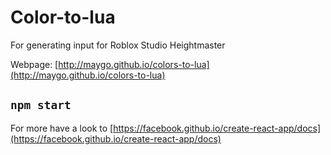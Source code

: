 # Color-to-lua

For generating input for Roblox Studio Heightmaster

Webpage: [http://maygo.github.io/colors-to-lua](http://maygo.github.io/colors-to-lua)

## `npm start`

For more have a look to [https://facebook.github.io/create-react-app/docs](https://facebook.github.io/create-react-app/docs)
